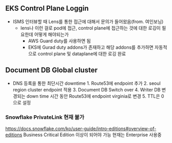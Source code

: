 
## EKS Control Plane Loggin
- ISMS 인터뷰할 때 Lens를 통한 접근에 대해서 문의가 들어왔음(from. 여인보님)
	- lens나 이런 걸로 pod에 접근, control plane에 접근하는 것에 대한 로깅이 필요한데 어떻게 해야되는가
		- AWS Guard duty를 사용하면 됨
		- EKS에 Gurad duty addons가 존재하고 해당 addons를 추가하면 자동적으로 control plane 및 dataplane에 대한 로깅 완료


## Document DB Global cluster
- DNS 등록을 통한 최단시간 downtime
		1. Route53에 endpoint 추가
		2. seoul region cluster endpoint 적용
		3. Document DB Switch over
		4. Writer DB 변경되는 down time 시간 동안 Route53에 endpoint virginia로 변경
		5. TTL은 0으로 설정

### Snowflake PrivateLink 현재 불가
https://docs.snowflake.com/ko/user-guide/intro-editions#overview-of-editions
Business Critical Edition 이상이 되어야 가능
현재는 Enterprise 사용중

